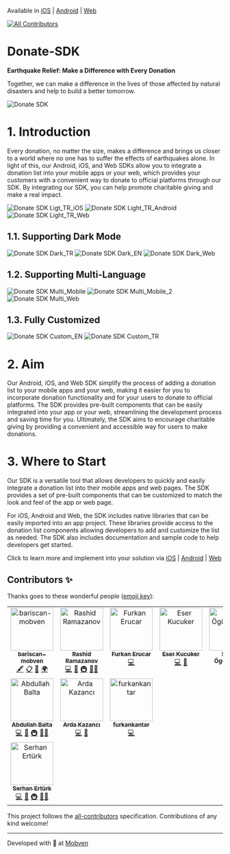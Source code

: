 Available in [iOS](https://github.com/mobven/iDonateAlert) | [Android](https://github.com/mobven/AndroQuake-SDK) | [Web](https://github.com/mobven/donate.js)
<!-- ALL-CONTRIBUTORS-BADGE:START - Do not remove or modify this section -->
[![All Contributors](https://img.shields.io/badge/all_contributors-9-orange.svg?style=flat-square)](#contributors-)
<!-- ALL-CONTRIBUTORS-BADGE:END -->

# Donate-SDK

**Earthquake Relief: Make a Difference with Every Donation**

Together, we can make a difference in the lives of those affected by natural disasters and help to build a better tomorrow.

![Donate SDK](https://mobven.com/wp-content/uploads/2023/02/donate-sdk-banner-1.png)

# 1. Introduction

Every donation, no matter the size, makes a difference and brings us closer to a world where no one has to suffer the effects of earthquakes alone. In light of this, our Android, iOS, and Web SDKs allow you to integrate a donation list into your mobile apps or your web, which provides your customers with a convenient way to donate to official platforms through our SDK. By integrating our SDK, you can help promote charitable giving and make a real impact.

![Donate SDK Ligt_TR_iOS](https://mobven.com/wp-content/uploads/2023/02/Donation_TR.png)
![Donate SDK Light_TR_Android](https://mobven.com/wp-content/uploads/2023/02/Donation_Android_Light.png)
![Donate SDK Light_TR_Web](https://mobven.com/wp-content/uploads/2023/02/Donation_Light_Web.png)

## 1.1. Supporting Dark Mode

![Donate SDK Dark_TR](https://mobven.com/wp-content/uploads/2023/02/Donation_TR_Dark.png)
![Donate SDK Dark_EN](https://mobven.com/wp-content/uploads/2023/02/Donate_Dark_Android.png)
![Donate SDK Dark_Web](https://mobven.com/wp-content/uploads/2023/02/Donation_Dark_Web_Tr.png)

## 1.2. Supporting Multi-Language

![Donate SDK Multi_Mobile](https://mobven.com/wp-content/uploads/2023/02/Supporting_Multi_iOS.png)
![Donate SDK Multi_Mobile_2](https://mobven.com/wp-content/uploads/2023/02/Supporting_Multi_Android.png)
![Donate SDK Multi_Web](https://mobven.com/wp-content/uploads/2023/02/Supporting_Multi_Web.png)

## 1.3. Fully Customized

![Donate SDK Custom_EN](https://mobven.com/wp-content/uploads/2023/02/Your-Logo.png)
![Donate SDK Custom_TR](https://mobven.com/wp-content/uploads/2023/02/Your-Logo-2.png)


# 2. Aim

Our Android, iOS, and Web SDK simplify the process of adding a donation list to your mobile apps and your web, making it easier for you to incorporate donation functionality and for your users to donate to official platforms. The SDK provides pre-built components that can be easily integrated into your app or your web, streamlining the development process and saving time for you. Ultimately, the SDK aims to encourage charitable giving by providing a convenient and accessible way for users to make donations.

# 3. Where to Start

Our SDK is a versatile tool that allows developers to quickly and easily integrate a donation list into their mobile apps and web pages. The SDK provides a set of pre-built components that can be customized to match the look and feel of the app or web page.

For iOS, Android and Web, the SDK includes native libraries that can be easily imported into an app project. These libraries provide access to the donation list components allowing developers to add and customize the list as needed. The SDK also includes documentation and sample code to help developers get started.

Click to learn more and implement into your solution via [iOS](https://github.com/mobven/iDonateAlert) | [Android](https://github.com/mobven/AndroQuake-SDK) | [Web](https://github.com/mobven/donate.js)

## Contributors ✨

Thanks goes to these wonderful people ([emoji key](https://allcontributors.org/docs/en/emoji-key)):

<!-- ALL-CONTRIBUTORS-LIST:START - Do not remove or modify this section -->
<!-- prettier-ignore-start -->
<!-- markdownlint-disable -->
<table>
  <tbody>
    <tr>
      <td align="center" valign="top" width="14.28%"><a href="https://github.com/bariscan-mobven"><img src="https://avatars.githubusercontent.com/u/125072849?v=4?s=100" width="100px;" alt="bariscan-mobven"/><br /><sub><b>bariscan-mobven</b></sub></a><br /><a href="#content-bariscan-mobven" title="Content">🖋</a> <a href="#eventOrganizing-bariscan-mobven" title="Event Organizing">📋</a> <a href="#ideas-bariscan-mobven" title="Ideas, Planning, & Feedback">🤔</a> <a href="#translation-bariscan-mobven" title="Translation">🌍</a></td>
      <td align="center" valign="top" width="14.28%"><a href="https://github.com/Rashidium"><img src="https://avatars.githubusercontent.com/u/11058743?v=4?s=100" width="100px;" alt="Rashid Ramazanov"/><br /><sub><b>Rashid Ramazanov</b></sub></a><br /><a href="https://github.com/mobven/Donate-SDK/commits?author=Rashidium" title="Code">💻</a> <a href="https://github.com/mobven/Donate-SDK/commits?author=Rashidium" title="Documentation">📖</a> <a href="#infra-Rashidium" title="Infrastructure (Hosting, Build-Tools, etc)">🚇</a> <a href="#mentoring-Rashidium" title="Mentoring">🧑‍🏫</a></td>
      <td align="center" valign="top" width="14.28%"><a href="https://www.linkedin.com/in/furkan-erucar/"><img src="https://avatars.githubusercontent.com/u/97690923?v=4?s=100" width="100px;" alt="Furkan Erucar"/><br /><sub><b>Furkan Erucar</b></sub></a><br /><a href="https://github.com/mobven/Donate-SDK/commits?author=Pessevmeyen" title="Code">💻</a></td>
      <td align="center" valign="top" width="14.28%"><a href="https://github.com/NOTB4D"><img src="https://avatars.githubusercontent.com/u/75912206?v=4?s=100" width="100px;" alt="Eser Kucuker"/><br /><sub><b>Eser Kucuker</b></sub></a><br /><a href="https://github.com/mobven/Donate-SDK/commits?author=NOTB4D" title="Code">💻</a> <a href="https://github.com/mobven/Donate-SDK/commits?author=NOTB4D" title="Documentation">📖</a></td>
      <td align="center" valign="top" width="14.28%"><a href="https://github.com/samet-ogutcuoglu"><img src="https://avatars.githubusercontent.com/u/108695720?v=4?s=100" width="100px;" alt="Samet Ögütcüoğlu"/><br /><sub><b>Samet Ögütcüoğlu</b></sub></a><br /><a href="https://github.com/mobven/Donate-SDK/commits?author=samet-ogutcuoglu" title="Code">💻</a></td>
    </tr>
    <tr>
      <td align="center" valign="top" width="14.28%"><a href="https://github.com/abalta-mobven"><img src="https://avatars.githubusercontent.com/u/34233372?v=4?s=100" width="100px;" alt="Abdullah Balta"/><br /><sub><b>Abdullah Balta</b></sub></a><br /><a href="https://github.com/mobven/Donate-SDK/commits?author=abalta-mobven" title="Code">💻</a> <a href="https://github.com/mobven/Donate-SDK/commits?author=abalta-mobven" title="Documentation">📖</a> <a href="#infra-abalta-mobven" title="Infrastructure (Hosting, Build-Tools, etc)">🚇</a> <a href="#mentoring-abalta-mobven" title="Mentoring">🧑‍🏫</a></td>
      <td align="center" valign="top" width="14.28%"><a href="https://github.com/ardakazanci-mobven"><img src="https://avatars.githubusercontent.com/u/79072506?v=4?s=100" width="100px;" alt="Arda Kazancı"/><br /><sub><b>Arda Kazancı</b></sub></a><br /><a href="https://github.com/mobven/Donate-SDK/commits?author=ardakazanci-mobven" title="Code">💻</a> <a href="https://github.com/mobven/Donate-SDK/commits?author=ardakazanci-mobven" title="Documentation">📖</a></td>
      <td align="center" valign="top" width="14.28%"><a href="https://github.com/furkankantar"><img src="https://avatars.githubusercontent.com/u/112637951?v=4?s=100" width="100px;" alt="furkankantar"/><br /><sub><b>furkankantar</b></sub></a><br /><a href="https://github.com/mobven/Donate-SDK/commits?author=furkankantar" title="Code">💻</a></td>
    </tr>
    <tr>
      <td align="center" valign="top" width="14.28%"><a href="https://github.com/srnerturk"><img src="https://avatars.githubusercontent.com/u/19576688?v=4?s=100" width="100px;" alt="Serhan Ertürk"/><br /><sub><b>Serhan Ertürk</b></sub></a><br /><a href="https://github.com/mobven/Donate-SDK/commits?author=srnerturk" title="Code">💻</a> <a href="https://github.com/mobven/Donate-SDK/commits?author=srnerturk" title="Documentation">📖</a> <a href="#infra-srnerturk" title="Infrastructure (Hosting, Build-Tools, etc)">🚇</a> <a href="#mentoring-srnerturk" title="Mentoring">🧑‍🏫</a></td>
    </tr>
  </tbody>
</table>

<!-- markdownlint-restore -->
<!-- prettier-ignore-end -->

<!-- ALL-CONTRIBUTORS-LIST:END -->

This project follows the [all-contributors](https://github.com/all-contributors/all-contributors) specification. Contributions of any kind welcome!

---
Developed with 🖤 at [Mobven](https://mobven.com/)
